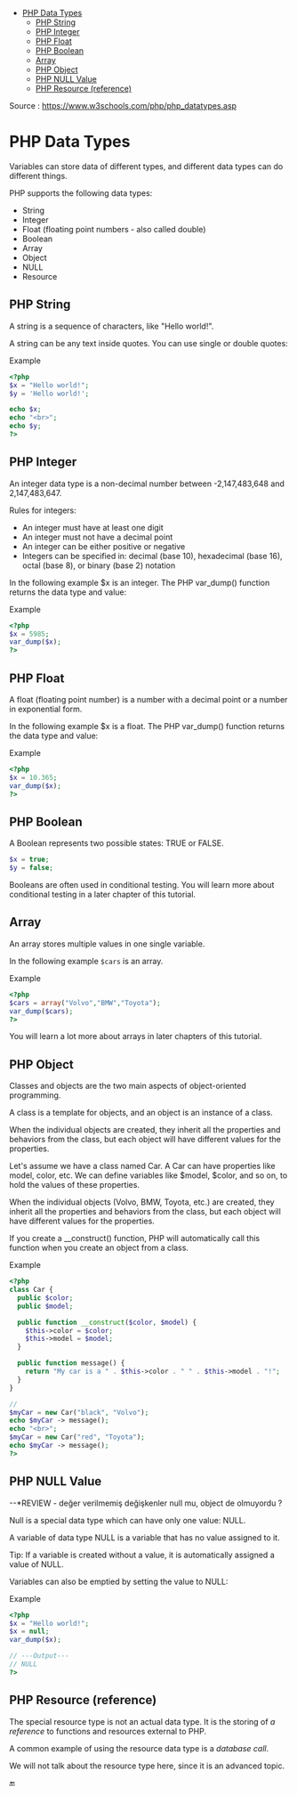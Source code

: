 
- [PHP Data Types](#php-data-types)
  - [PHP String](#php-string)
  - [PHP Integer](#php-integer)
  - [PHP Float](#php-float)
  - [PHP Boolean](#php-boolean)
  - [Array](#array)
  - [PHP Object](#php-object)
  - [PHP NULL Value](#php-null-value)
  - [PHP Resource (reference)](#php-resource-reference)

Source : https://www.w3schools.com/php/php_datatypes.asp


# PHP Data Types

Variables can store data of different types, and different data types can do different things.

PHP supports the following data types:

- String
- Integer
- Float (floating point numbers - also called double)
- Boolean
- Array
- Object
- NULL
- Resource

## PHP String

A string is a sequence of characters, like "Hello world!".

A string can be any text inside quotes. You can use single or double quotes:

Example

```php
<?php
$x = "Hello world!";
$y = 'Hello world!';

echo $x;
echo "<br>";
echo $y;
?>

```
## PHP Integer

An integer data type is a non-decimal number between -2,147,483,648 and 2,147,483,647.

Rules for integers:

- An integer must have at least one digit
- An integer must not have a decimal point
- An integer can be either positive or negative
- Integers can be specified in: decimal (base 10), hexadecimal (base 16), octal (base 8), or binary (base 2) notation

In the following example $x is an integer. The PHP var_dump() function returns the data type and value:

Example

```php
<?php
$x = 5985;
var_dump($x);
?>

```

## PHP Float

A float (floating point number) is a number with a decimal point or a number in exponential form.

In the following example $x is a float. The PHP var_dump() function returns the data type and value:

Example

```php
<?php
$x = 10.365;
var_dump($x);
?>

```

## PHP Boolean

A Boolean represents two possible states: TRUE or FALSE.

```php
$x = true;
$y = false;

```

Booleans are often used in conditional testing. You will learn more about conditional testing in a later chapter of this tutorial.

## Array

An array stores multiple values in one single variable.

In the following example `$cars` is an array.

Example

```php
<?php
$cars = array("Volvo","BMW","Toyota");
var_dump($cars);
?>

```

You will learn a lot more about arrays in later chapters of this tutorial.

## PHP Object

Classes and objects are the two main aspects of object-oriented programming.

A class is a template for objects, and an object is an instance of a class.

When the individual objects are created, they inherit all the properties and behaviors from the class, but each object will have different values for the properties.

Let's assume we have a class named Car. A Car can have properties like model, color, etc. We can define variables like $model, $color, and so on, to hold the values of these properties.

When the individual objects (Volvo, BMW, Toyota, etc.) are created, they inherit all the properties and behaviors from the class, but each object will have different values for the properties.

If you create a __construct() function, PHP will automatically call this function when you create an object from a class.

Example

```php
<?php
class Car {
  public $color;
  public $model;

  public function __construct($color, $model) {
    $this->color = $color;
    $this->model = $model;
  }

  public function message() {
    return "My car is a " . $this->color . " " . $this->model . "!";
  }
}

// 
$myCar = new Car("black", "Volvo");
echo $myCar -> message();
echo "<br>";
$myCar = new Car("red", "Toyota");
echo $myCar -> message();
?>

```
## PHP NULL Value

--*REVIEW - değer verilmemiş değişkenler null mu, object de olmuyordu ?

Null is a special data type which can have only one value: NULL.

A variable of data type NULL is a variable that has no value assigned to it.

Tip: If a variable is created without a value, it is automatically assigned a value of NULL.

Variables can also be emptied by setting the value to NULL:

Example

```php
<?php
$x = "Hello world!";
$x = null;
var_dump($x);

// ---Output---
// NULL
?>

```

## PHP Resource (reference)

The special resource type is not an actual data type. It is the storing of *a reference* to functions and resources external to PHP.

A common example of using the resource data type is a *database call*.

We will not talk about the resource type here, since it is an advanced topic.

🔚